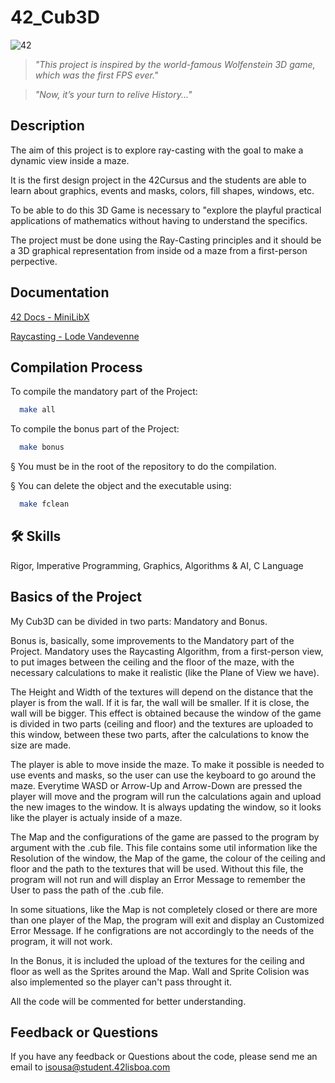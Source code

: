 
# 42_Cub3D

![42](https://user-images.githubusercontent.com/76601369/110706242-77158d00-81ef-11eb-8085-5da6f0988553.jpg)
> *"This project is inspired by the world-famous Wolfenstein 3D game, which was the first FPS ever."*

> *"Now, it’s your turn to relive History..."*




## Description

The aim of this project is to explore ray-casting with the goal to make a dynamic view inside a maze.

It is the first design project in the 42Cursus and the students are able to learn about graphics, events and masks, colors, fill shapes, windows, etc.

To be able to do this 3D Game is necessary to "explore the playful practical applications of mathematics without having to understand the specifics.

The project must be done using the Ray-Casting principles and it should be a 3D graphical representation from inside od a maze from a first-person perpective.


  
## Documentation

[42 Docs - MiniLibX](https://harm-smits.github.io/42docs/libs/minilibx/getting_started.html)

[Raycasting - Lode Vandevenne](https://lodev.org/cgtutor/raycasting.html)



  
## Compilation Process

To compile the mandatory part of the Project:

```bash
  make all
```

To compile the bonus part of the Project:

```bash
  make bonus
```

§ You must be in the root of the repository to do the compilation.

§ You can delete the object and the executable using:
```bash
  make fclean
```

  
## 🛠 Skills
Rigor, Imperative Programming, Graphics, Algorithms & AI, C Language

  
## Basics of the Project

My Cub3D can be divided in two parts: Mandatory and Bonus.

Bonus is, basically, some improvements to the Mandatory part of the Project.
Mandatory uses the Raycasting Algorithm, from a first-person view, to put images
between the ceiling and the floor of the maze, with the necessary calculations
to make it realistic (like the Plane of View we have). 

The Height and Width of the textures will depend on the distance that the player is from the wall.
If it is far, the wall will be smaller. If it is close, the wall will be bigger.
This effect is obtained because the window of the game is divided in two parts (ceiling and floor)
and the textures are uploaded to this window, between these two parts, after the calculations
to know the size are made.

The player is able to move inside the maze. To make it possible is needed to use events and masks,
so the user can use the keyboard to go around the maze. Everytime WASD or Arrow-Up and Arrow-Down are pressed
the player will move and the program will run the calculations again and upload the new
images to the window. It is always updating the window, so it looks like the player is actualy
inside of a maze. 

The Map and the configurations of the game are passed to the program by argument with the .cub file.
This file contains some util information like the Resolution of the window, the Map of the game, the colour of the ceiling and floor and the path to the textures that will be used.
Without this file, the program will not run and will display an Error Message to remember the User to pass the 
path of the .cub file.

In some situations, like the Map is not completely closed or there are more than one player of the Map, the program will exit
and display an Customized Error Message. If he configrations are not accordingly to the needs of the program, it will not work.

In the Bonus, it is included the upload of the textures for the ceiling and floor as well as the Sprites around the Map. 
Wall and Sprite Colision was also implemented so the player can't pass throught it.

All the code will be commented for better understanding.





  
## Feedback or Questions

If you have any feedback or Questions about the code, please send me an email to isousa@student.42lisboa.com

